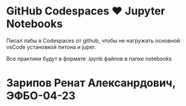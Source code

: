 # GitHub Codespaces ♥️ Jupyter Notebooks

Писал лабы в Codespaces от github, чтобы не нагружать основной vsCode установкой питона и juper.

Все практики будут в формате .ipynb файлов в папке notebooks

# Зарипов Ренат Алексанрдович, ЭФБО-04-23
